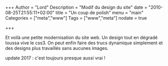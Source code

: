 +++
Author = "Lord"
Description = "Modif du design du site"
date = "2010-08-25T21:55:11+02:00"
title = "Un coup de polish"
menu = "main"
Categories = ["meta","www"]
Tags = ["www","meta"]
nodate = true

+++

Et voilà une petite modernisation du site web. Un design tout en dégradé toussa vive le css3. On peut enfin faire des trucs dynamique simplement et des designs plus travaillés sans aucunes images.

update 2017 : c'est toujours presque aussi vrai ! 

